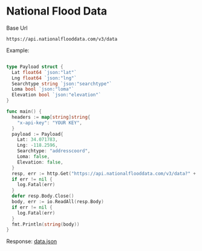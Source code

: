 # National Flood Data

Base Url

`https://api.nationalflooddata.com/v3/data`


Example:

```go

type Payload struct {
  Lat float64 `json:"lat"`
  Lng float64 `json:"lng"`
  Searchtype string `json:"searchtype"`
  Loma bool `json:"loma"`
  Elevation bool `json:"elevation"`
}

func main() {
  headers := map[string]string{
    "x-api-key": "YOUR KEY",
  }
  payload := Payload{
    Lat: 34.071783,
    Lng: -118.2596,
    Searchtype: "addresscoord",
    Loma: false,
    Elevation: false,
  }
  resp, err := http.Get("https://api.nationalflooddata.com/v3/data?" + url.Values(payload).Encode())
  if err != nil {
    log.Fatal(err)
  }
  defer resp.Body.Close()
  body, err := io.ReadAll(resp.Body)
  if err != nil {
    log.Fatal(err)
  }
  fmt.Println(string(body))
}
```

Response: <a href="data.json">data.json</a>
